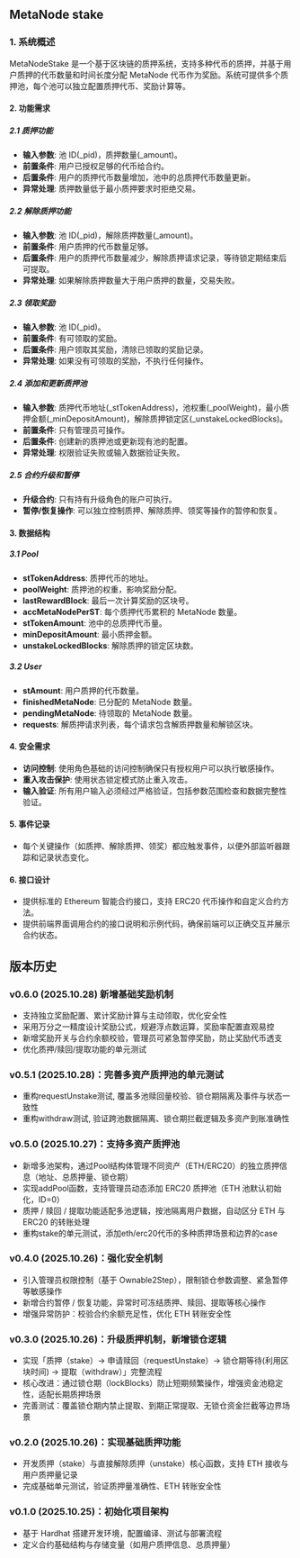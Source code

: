 ## MetaNode stake

### 1. 系统概述

MetaNodeStake 是一个基于区块链的质押系统，支持多种代币的质押，并基于用户质押的代币数量和时间长度分配 MetaNode 代币作为奖励。系统可提供多个质押池，每个池可以独立配置质押代币、奖励计算等。

#### 2. 功能需求

##### 2.1 质押功能

- **输入参数**: 池 ID(_pid)，质押数量(_amount)。
- **前置条件**: 用户已授权足够的代币给合约。
- **后置条件**: 用户的质押代币数量增加，池中的总质押代币数量更新。
- **异常处理**: 质押数量低于最小质押要求时拒绝交易。

##### 2.2 解除质押功能

- **输入参数**: 池 ID(_pid)，解除质押数量(_amount)。
- **前置条件**: 用户质押的代币数量足够。
- **后置条件**: 用户的质押代币数量减少，解除质押请求记录，等待锁定期结束后可提取。
- **异常处理**: 如果解除质押数量大于用户质押的数量，交易失败。

##### 2.3 领取奖励

- **输入参数**: 池 ID(_pid)。
- **前置条件**: 有可领取的奖励。
- **后置条件**: 用户领取其奖励，清除已领取的奖励记录。
- **异常处理**: 如果没有可领取的奖励，不执行任何操作。

##### 2.4 添加和更新质押池

- **输入参数**: 质押代币地址(_stTokenAddress)，池权重(_poolWeight)，最小质押金额(_minDepositAmount)，解除质押锁定区(_unstakeLockedBlocks)。
- **前置条件**: 只有管理员可操作。
- **后置条件**: 创建新的质押池或更新现有池的配置。
- **异常处理**: 权限验证失败或输入数据验证失败。

##### 2.5 合约升级和暂停

- **升级合约**: 只有持有升级角色的账户可执行。
- **暂停/恢复操作**: 可以独立控制质押、解除质押、领奖等操作的暂停和恢复。

#### 3. 数据结构

##### 3.1 Pool

- **stTokenAddress**: 质押代币的地址。
- **poolWeight**: 质押池的权重，影响奖励分配。
- **lastRewardBlock**: 最后一次计算奖励的区块号。
- **accMetaNodePerST**: 每个质押代币累积的 MetaNode 数量。
- **stTokenAmount**: 池中的总质押代币量。
- **minDepositAmount**: 最小质押金额。
- **unstakeLockedBlocks**: 解除质押的锁定区块数。

##### 3.2 User

- **stAmount**: 用户质押的代币数量。
- **finishedMetaNode**: 已分配的 MetaNode 数量。
- **pendingMetaNode**: 待领取的 MetaNode 数量。
- **requests**: 解质押请求列表，每个请求包含解质押数量和解锁区块。

#### 4. 安全需求

- **访问控制**: 使用角色基础的访问控制确保只有授权用户可以执行敏感操作。
- **重入攻击保护**: 使用状态锁定模式防止重入攻击。
- **输入验证**: 所有用户输入必须经过严格验证，包括参数范围检查和数据完整性验证。

#### 5. 事件记录

- 每个关键操作（如质押、解除质押、领奖）都应触发事件，以便外部监听器跟踪和记录状态变化。

#### 6. 接口设计

- 提供标准的 Ethereum 智能合约接口，支持 ERC20 代币操作和自定义合约方法。
- 提供前端界面调用合约的接口说明和示例代码，确保前端可以正确交互并展示合约状态。

## 版本历史

### v0.6.0 (2025.10.28) 新增基础奖励机制

- 支持独立奖励配置、累计奖励计算与主动领取，优化安全性
- 采用万分之一精度设计奖励公式，规避浮点数运算，奖励率配置直观易控
- 新增奖励开关与合约余额校验，管理员可紧急暂停奖励，防止奖励代币透支
- 优化质押/赎回/提取功能的单元测试

### v0.5.1 (2025.10.28)：完善多资产质押池的单元测试

- 重构requestUnstake测试, 覆盖多池赎回量校验、锁仓期隔离及事件与状态一致性
- 重构withdraw测试, 验证跨池数据隔离、锁仓期拦截逻辑及多资产到账准确性

### v0.5.0 (2025.10.27)：支持多资产质押池

- 新增多池架构，通过Pool结构体管理不同资产（ETH/ERC20）的独立质押信息（地址、总质押量、锁仓期）
- 实现addPool函数，支持管理员动态添加 ERC20 质押池（ETH 池默认初始化，ID=0）
- 质押 / 赎回 / 提取功能适配多池逻辑，按池隔离用户数据，自动区分 ETH 与 ERC20 的转账处理
- 重构stake的单元测试，添加eth/erc20代币的多种质押场景和边界的case

### v0.4.0 (2025.10.26)：强化安全机制

- 引入管理员权限控制（基于 Ownable2Step），限制锁仓参数调整、紧急暂停等敏感操作
- 新增合约暂停 / 恢复功能，异常时可冻结质押、赎回、提取等核心操作
- 增强异常防护：校验合约余额充足性，优化 ETH 转账安全性

### v0.3.0 (2025.10.26)：升级质押机制，新增锁仓逻辑

- 实现「质押（stake）→ 申请赎回（requestUnstake）→ 锁仓期等待(利用区块时间) → 提取（withdraw）」完整流程  
- 核心改进：通过锁仓期（lockBlocks）防止短期频繁操作，增强资金池稳定性，适配长期质押场景  
- 完善测试：覆盖锁仓期内禁止提取、到期正常提取、无锁仓资金拦截等边界场景  

### v0.2.0 (2025.10.26)：实现基础质押功能

- 开发质押（stake）与直接解除质押（unstake）核心函数，支持 ETH 接收与用户质押量记录  
- 完成基础单元测试，验证质押量准确性、ETH 转账安全性  

### v0.1.0 (2025.10.25)：初始化项目架构

- 基于 Hardhat 搭建开发环境，配置编译、测试与部署流程  
- 定义合约基础结构与存储变量（如用户质押信息、总质押量）